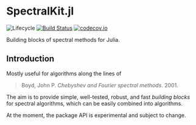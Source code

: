 # SpectralKit.jl

![Lifecycle](https://img.shields.io/badge/lifecycle-experimental-orange.svg)<!--
![Lifecycle](https://img.shields.io/badge/lifecycle-maturing-blue.svg)
![Lifecycle](https://img.shields.io/badge/lifecycle-stable-green.svg)
![Lifecycle](https://img.shields.io/badge/lifecycle-retired-orange.svg)
![Lifecycle](https://img.shields.io/badge/lifecycle-archived-red.svg)
![Lifecycle](https://img.shields.io/badge/lifecycle-dormant-blue.svg) -->
[![Build Status](https://travis-ci.com/tpapp/SpectralKit.jl.svg?branch=master)](https://travis-ci.com/tpapp/SpectralKit.jl)
[![codecov.io](http://codecov.io/github/tpapp/SpectralKit.jl/coverage.svg?branch=master)](http://codecov.io/github/tpapp/SpectralKit.jl?branch=master)

Building blocks of spectral methods for Julia.

## Introduction

Mostly useful for algorithms along the lines of

> Boyd, John P. *Chebyshev and Fourier spectral methods*. 2001.

The aim is to provide simple, well-tested, robust, and fast *building blocks* for spectral algorithms, which can be easily combined into algorithms.

At the moment, the package API is experimental and subject to change.
